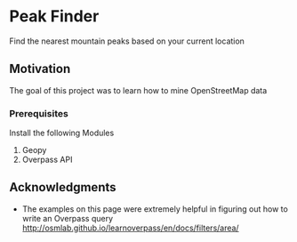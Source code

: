 # Peak Finder

Find the nearest mountain peaks based on your current location

## Motivation

The goal of this project was to learn how to mine OpenStreetMap data

### Prerequisites

Install the following Modules

1. Geopy
2. Overpass API

## Acknowledgments

* The examples on this page were extremely helpful in figuring out how to write an Overpass query http://osmlab.github.io/learnoverpass/en/docs/filters/area/

